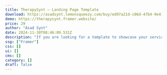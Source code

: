 ```yaml
---
title: TherapySynt — Landing Page Template
download: https://asadsynt.lemonsqueezy.com/buy/ed97a21d-c06d-47b4-9e41-061b497c29b9
demo: https://therapysynt.framer.website/
price: 29
author: "Asad Synt"
date: 2024-11-30T08:46:09.531Z
description: "If you are looking for a template to showcase your services and get get clients, then this template is perfect for you. It has perfect conversion flow design that will help your visitors to get to know about your business better and turn into your customer."
ssg: ["Framer"]
css: []
ui: []
cms: []
category: []
draft: false
---
```

